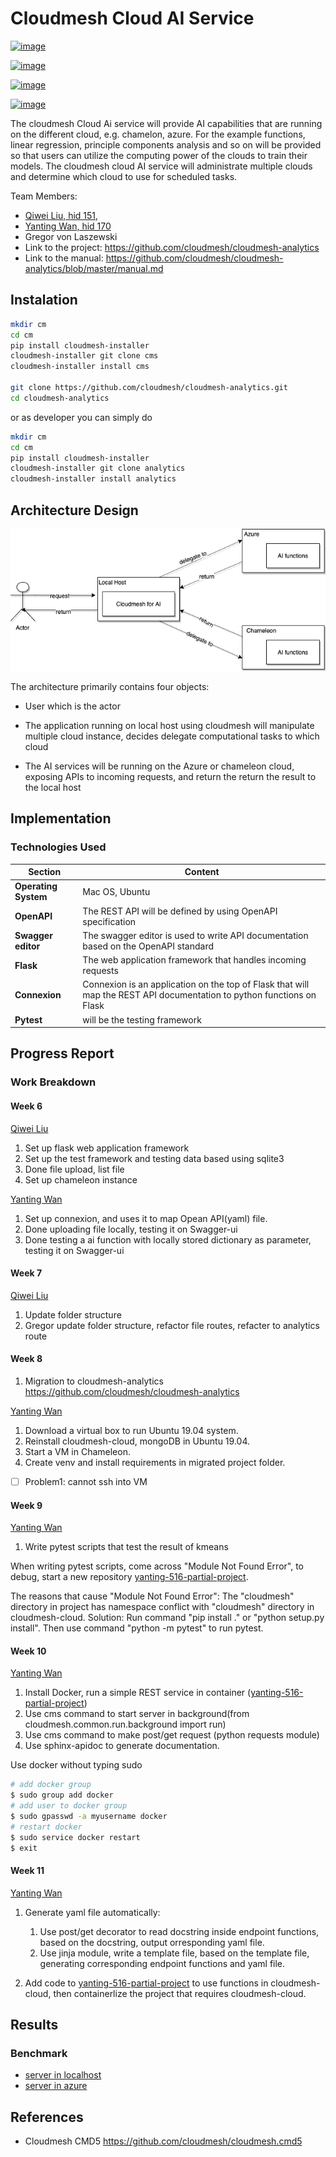 # Cloudmesh Cloud AI Service


[![image](https://img.shields.io/travis/TankerHQ/cloudmesh-bar.svg?branch=master)](https://travis-ci.org/TankerHQ/cloudmesn-bar)

[![image](https://img.shields.io/pypi/pyversions/cloudmesh-bar.svg)](https://pypi.org/project/cloudmesh-bar)

[![image](https://img.shields.io/pypi/v/cloudmesh-bar.svg)](https://pypi.org/project/cloudmesh-bar/)

[![image](https://img.shields.io/github/license/TankerHQ/python-cloudmesh-bar.svg)](https://github.com/TankerHQ/python-cloudmesh-bar/blob/master/LICENSE)


The cloudmesh Cloud Ai service will provide AI capabilities that are
running on the different cloud, e.g. chamelon, azure. For the example
functions, linear regression, principle components analysis and so on
will be provided so that users can utilize the computing power of the
clouds to train their models. The cloudmesh cloud AI service will
administrate  multiple clouds and determine which cloud to use for
scheduled tasks.

Team Members: 

* [Qiwei Liu, hid 151](https://github.com/cloudmesh-community/fa19-516-151/graphs/contributors), 
* [Yanting Wan, hid 170](https://github.com/cloudmesh-community/fa19-516-151/graphs/contributors)
* Gregor von Laszewski
* Link to the project: <https://github.com/cloudmesh/cloudmesh-analytics>
* Link to the manual: <https://github.com/cloudmesh/cloudmesh-analytics/blob/master/manual.md>

## Instalation

```bash
mkdir cm
cd cm
pip install cloudmesh-installer
cloudmesh-installer git clone cms
cloudmesh-installer install cms

git clone https://github.com/cloudmesh/cloudmesh-analytics.git
cd cloudmesh-analytics


```

or as developer you can simply do 

```bash
mkdir cm
cd cm
pip install cloudmesh-installer
cloudmesh-installer git clone analytics
cloudmesh-installer install analytics
```

## Architecture Design

![architecture](./architecture.png)

The architecture primarily contains four objects:

* User which is the actor

* The application running on local host using cloudmesh  will manipulate
  multiple cloud instance, decides delegate computational tasks to which
  cloud

* The AI services will be running on the Azure or chameleon cloud,
  exposing APIs to incoming requests, and return the return the result
  to the local host

## Implementation

### Technologies Used

| Section              | Content                                                      |
| -------------------- | ------------------------------------------------------------ |
| **Operating System** | Mac OS, Ubuntu                                               |
| **OpenAPI**          | The REST API will be defined by using OpenAPI specification  |
| **Swagger editor**   | The swagger editor is used to write API documentation based on the OpenAPI standard |
| **Flask**            | The web application framework that handles incoming requests |
| **Connexion**        | Connexion is an application on the top of Flask that will map the REST API documentation to python functions on Flask |
| **Pytest**           | will be the testing framework                                |

## Progress Report

### Work Breakdown

#### Week 6

[Qiwei Liu](https://github.com/cloudmesh-community/fa19-516-151/graphs/contributors)

1. Set up flask web application framework
2. Set up the test framework and testing data based using sqlite3
3. Done file upload, list file
4. Set up chameleon instance

[Yanting Wan](https://github.com/cloudmesh-community/fa19-516-151/graphs/contributors)

1. Set up connexion, and uses it to map Opean API(yaml) file.
2. Done uploading file locally, testing it on Swagger-ui
3. Done testing a ai function with locally stored dictionary as 
   parameter, testing it on Swagger-ui

#### Week 7

[Qiwei Liu](https://github.com/cloudmesh-community/fa19-516-151/graphs/contributors)

1. Update folder structure
2. Gregor update folder structure, refactor file routes, refacter to analytics route

####  Week 8 

1. Migration to cloudmesh-analytics <https://github.com/cloudmesh/cloudmesh-analytics>

[Yanting Wan](https://github.com/cloudmesh-community/fa19-516-151/graphs/contributors)

1. Download a virtual box to run Ubuntu 19.04 system.
2. Reinstall cloudmesh-cloud, mongoDB in Ubuntu 19.04.
3. Start a VM in Chameleon.
4. Create venv and install requirements in migrated project folder.

- [ ] Problem1: cannot ssh into VM

#### Week 9

[Yanting Wan](https://github.com/cloudmesh/cloudmesh-analytics/graphs/contributors)

1. Write pytest scripts that test the result of kmeans

When writing pytest scripts, come across "Module Not Found Error", to
debug, start a new repository
[yanting-516-partial-project](https://github.com/YantingWan/yanting-516-partial-project/graphs/contributors).

The reasons that cause "Module Not Found Error": The "cloudmesh"
directory in project has namespace conflict with "cloudmesh" directory
in cloudmesh-cloud. Solution: Run command "pip install ." or "python
setup.py install". Then use command "python -m pytest" to run pytest.

####  Week 10

[Yanting Wan](https://github.com/cloudmesh/cloudmesh-analytics/graphs/contributors)

1. Install Docker, run a simple REST service in container
   ([yanting-516-partial-project](https://github.com/YantingWan/yanting-516-partial-project/graphs/contributors))
2. Use cms command to start server in background(from cloudmesh.common.run.background import run)
3. Use cms command to make post/get request (python requests module)
4. Use sphinx-apidoc to generate documentation.

Use docker without typing sudo
```sh
# add docker group
$ sudo group add docker
# add user to docker group
$ sudo gpasswd -a myusername docker
# restart docker
$ sudo service docker restart
$ exit
```

#### Week 11

[Yanting Wan](https://github.com/cloudmesh/cloudmesh-analytics/graphs/contributors)

1. Generate yaml file automatically:

    1. Use post/get decorator to read docstring inside endpoint functions, based on the docstring, output
       orresponding yaml file.
    2. Use jinja module, write a template file, based on the template file, generating corresponding endpoint 
       functions and yaml file.

2. Add code to
[yanting-516-partial-project](https://github.com/YantingWan/yanting-516-partial-project/graphs/contributors)
to use functions in cloudmesh-cloud, then containerlize the project that
requires cloudmesh-cloud.

## Results

### Benchmark 

* [server in localhost](https://github.com/cloudmesh/benchmark/blob/master/results/1_local-yanwan.txt)
* [server in azure](https://github.com/cloudmesh/benchmark/blob/master/results/azure-yanwan.txt)

## References 



* Cloudmesh CMD5 <https://github.com/cloudmesh/cloudmesh.cmd5>
